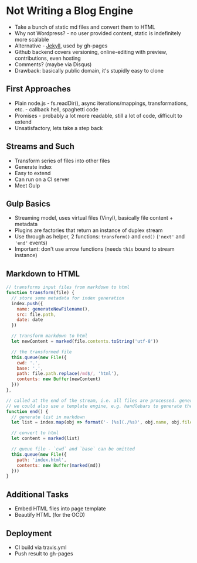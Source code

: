 # Not Writing a Blog Engine

- Take a bunch of static md files and convert them to HTML
- Why not Wordpress? - no user provided content, static is indefinitely more scalable
- Alternative - [Jekyll](https://jekyllrb.com/), used by gh-pages
- Github backend covers versioning, online-editing with preview, contributions, even hosting
- Comments? (maybe via Disqus)
- Drawback: basically public domain, it's stupidly easy to clone

## First Approaches

- Plain node.js - fs.readDir(), async iterations/mappings, transformations, etc. - callback hell,
  spaghetti code
- Promises - probably a lot more readable, still a lot of code, difficult to extend
- Unsatisfactory, lets take a step back

## Streams and Such

- Transform series of files into other files
- Generate index
- Easy to extend
- Can run on a CI server 
- Meet Gulp

## Gulp Basics

- Streaming model, uses virtual files (Vinyl), basically file content + metadata
- Plugins are factories that return an instance of duplex stream
- Use through as helper, 2 functions: `transform()` and `end()` (`'next'` and `'end'` events)
- Important: don't use arrow functions (needs `this` bound to stream instance)

## Markdown to HTML

```js
// transforms input files from markdown to html
function transform(file) {
  // store some metadata for index generation
  index.push({
    name: generateNewFilename(), 
    src: file.path,
    date: date
  })

  // transform markdown to html
  let newContent = marked(file.contents.toString('utf-8'))

  // the transformed file
  this.queue(new File({
    cwd: '.',
    base: '.',
    path: file.path.replace(/md$/, 'html'),
    contents: new Buffer(newContent)
  }))
},

// called at the end of the stream, i.e. all files are processed. generates an index.html file
// we could also use a template engine, e.g. handlebars to generate the index
function end() {
  // generate list in markdown  
  let list = index.map(obj => format('- [%s](./%s)', obj.name, obj.filename)).join('\n')

  // convert to html
  let content = marked(list)

  // queue file - `cwd` and `base` can be omitted
  this.queue(new File({
    path: 'index.html',
    contents: new Buffer(marked(md))
  }))
}
```

## Additional Tasks

- Embed HTML files into page template
- Beautify HTML (for the OCD)

## Deployment

- CI build via travis.yml
- Push result to gh-pages
